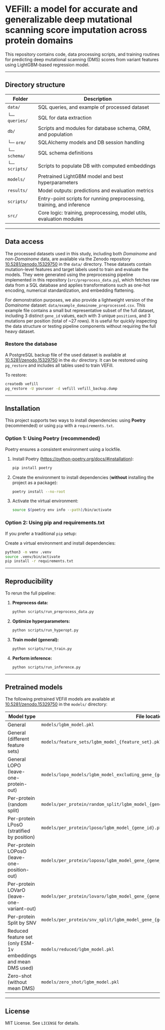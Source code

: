 # VEFill: a model for accurate and generalizable deep mutational scanning score imputation across protein domains

This repository contains code, data processing scripts, and training routines for predicting deep mutational scanning (DMS) scores from variant features using LightGBM-based regression model.

---

## Directory structure

| Folder              | Description                                                                 |
|---------------------|-----------------------------------------------------------------------------|
| `data/`             | SQL queries, and example of processed dataset                               |
| └─ `queries/`       | SQL for data extraction                                                     |
| `db/`               | Scripts and modules for database schema, ORM, and population                |
| └─ `orm/`           | SQLAlchemy models and DB session handling                                   |
| └─ `schema/`        | SQL schema definitions                                                      |
| └─ `scripts/`       | Scripts to populate DB with computed embeddings                             |
| `models/`           | Pretrained LightGBM model and best hyperparameters                          |
| `results/`          | Model outputs: predictions and evaluation metrics                           |
| `scripts/`          | Entry-point scripts for running preprocessing, training, and inference      |
| `src/`              | Core logic: training, preprocessing, model utils, evaluation modules        |

---

## Data access

The processed datasets used in this study, including both *Domainome* and *non-Domainome* data, are available via the Zenodo repository [10.5281/zenodo.15329750](https://doi.org/10.5281/zenodo.15329750) in the `data/` directory. These datasets contain mutation-level features and target labels used to train and evaluate the models. They were generated using the preprocessing pipeline implemented in this repository (`src/preprocess_data.py`), which fetches raw data from a SQL database and applies transformations such as one-hot encoding, numerical standardization, and embedding flattening.

For demonstration purposes, we also provide a lightweight version of the *Domainome* dataset: `data/example_domainome_preprocessed.csv`. This example file contains a small but representative subset of the full dataset, including 3 distinct `gene_id` values, each with 3 unique `position`s, and 3 mutations per position (total of ~27 rows). It is useful for quickly inspecting the data structure or testing pipeline components without requiring the full heavy dataset.

### Restore the database

A PostgreSQL backup file of the used dataset is available at [10.5281/zenodo.15329750](https://doi.org/10.5281/zenodo.15329750) in the `db/` directory. It can be restored using `pg_restore` and includes all tables used to train VEFill.

To restore:

```bash
createdb vefill
pg_restore -U youruser -d vefill vefill_backup.dump
```

---

## Installation

This project supports two ways to install dependencies: using **Poetry** (recommended) or using `pip` with a `requirements.txt`.

### Option 1: Using Poetry (recommended)

Poetry ensures a consistent environment using a lockfile.

1. Install Poetry (https://python-poetry.org/docs/#installation):  
   ```bash
   pip install poetry
   ```
2. Create the environment to install dependencies (**without** installing the project as a package):
   ```bash
   poetry install --no-root
   ```
3. Activate the virtual environment:
   ```bash
   source $(poetry env info --path)/bin/activate
   ```

### Option 2: Using pip and requirements.txt

If you prefer a traditional `pip` setup:

Create a virtual environment and install dependencies:
   ```bash
   python3 -m venv .venv
   source .venv/bin/activate
   pip install -r requirements.txt
   ```

---

## Reproducibility

To rerun the full pipeline:

1. **Preprocess data:**
   ```bash
   python scripts/run_preprocess_data.py
   ```

2. **Optimize hyperparameters:**
   ```bash
   python scripts/run_hyperopt.py
   ```

3. **Train model (general):**
   ```bash
   python scripts/run_train.py
   ```

4. **Perform inference:**
   ```bash
   python scripts/run_inference.py
   ```

---

## Pretrained models

The following pretrained VEFill models are available at [10.5281/zenodo.15329750](https://doi.org/10.5281/zenodo.15329750) in the `models/` directory:

| Model type                | File location                                              |
|---------------------------|------------------------------------------------------------|
| General             | `models/lgbm_model.pkl`                                    |
| General (different feature sets) | `models/feature_sets/lgbm_model_{feature_set}.pkl`                                    |
| General LOPO (leave-one-protein-out) | `models/lopo_models/lgbm_model_excluding_gene_{gene_id}.pkl`         |
| Per-protein (random split)      | `models/per_protein/random_split/lgbm_model_{gene_id}.pkl`|
| Per-protein LPosO (stratified by position)      | `models/per_protein/lposo/lgbm_model_{gene_id}.pkl` |
| Per-protein LOPosO (leave-one-position-out)      | `models/per_protein/loposo/lgbm_model_gene_{gene_id}_excluding_pos_{position}.pkl` |
| Per-protein LOVarO (leave-one-variant-out)      | `models/per_protein/lovaro/lgbm_model_gene_{gene_id}_excluding_variant_{mutation_id}.pkl` |
| Per-protein Split by SNV      | `models/per_protein/snv_split/lgbm_model_gene_{gene_id}_lnsnvo.pkl` |
| Reduced feature set (only ESM-1v embeddings and mean DMS used)     | `models/reduced/lgbm_model.pkl` |
| Zero-shot (without mean DMS)     | `models/zero_shot/lgbm_model.pkl` |

---

## License

MIT License. See `LICENSE` for details.